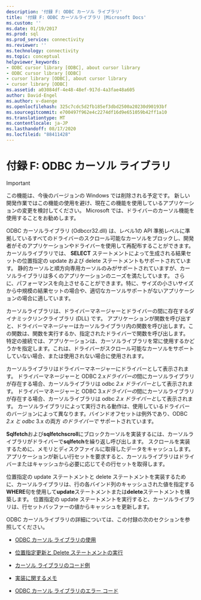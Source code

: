 ```yaml
---
description: '付録 F: ODBC カーソル ライブラリ'
title: '付録 F: ODBC カーソルライブラリ |Microsoft Docs'
ms.custom: ''
ms.date: 01/19/2017
ms.prod: sql
ms.prod_service: connectivity
ms.reviewer: ''
ms.technology: connectivity
ms.topic: conceptual
helpviewer_keywords:
- ODBC cursor library [ODBC], about cursor library
- ODBC cursor library [ODBC]
- cursor library [ODBC], about cursor library
- cursor library [ODBC]
ms.assetid: a03084df-4e48-48ef-917d-4a3fae48a605
author: David-Engel
ms.author: v-daenge
ms.openlocfilehash: 325c7cdc5d2fb185ef3dbd2500a20230d90193bf
ms.sourcegitcommit: e700497f962e4c2274df16d9e651059b42ff1a10
ms.translationtype: MT
ms.contentlocale: ja-JP
ms.lasthandoff: 08/17/2020
ms.locfileid: "88411428"
---
```

# <a name="appendix-f-odbc-cursor-library"></a>付録 F: ODBC カーソル ライブラリ
> [!IMPORTANT]  
>  この機能は、今後のバージョンの Windows では削除される予定です。 新しい開発作業ではこの機能の使用を避け、現在この機能を使用しているアプリケーションの変更を検討してください。 Microsoft では、ドライバーのカーソル機能を使用することをお勧めします。  
  
 ODBC カーソルライブラリ (Odbccr32.dll) は、レベル1の API 準拠レベルに準拠しているすべてのドライバーのスクロール可能なカーソルをブロックし、開発者がそのアプリケーションやドライバーを使用して再配布することができます。 カーソルライブラリでは、 **SELECT** ステートメントによって生成される結果セットの位置指定の update および delete ステートメントもサポートされています。 静的カーソルと順方向専用カーソルのみがサポートされていますが、カーソルライブラリは多くのアプリケーションのニーズを満たしています。 さらに、パフォーマンスを向上させることができます。特に、サイズの小さいサイズから中規模の結果セットの場合や、適切なカーソルサポートがないアプリケーションの場合に適しています。  
  
 カーソルライブラリは、ドライバーマネージャーとドライバーの間に存在するダイナミックリンクライブラリ (DLL) です。 アプリケーションが関数を呼び出すと、ドライバーマネージャーはカーソルライブラリ内の関数を呼び出します。この関数は、関数を実行するか、指定されたドライバーで関数を呼び出します。 特定の接続では、アプリケーションは、カーソルライブラリを常に使用するかどうかを指定します。これは、ドライバーがスクロール可能なカーソルをサポートしていない場合、または使用されない場合に使用されます。  
  
 カーソルライブラリはドライバーマネージャーにドライバーとして表示されます。 ドライバーマネージャーと ODBC 2.x*ドライバーの*間にカーソルライブラリが存在する場合、カーソルライブラリは odbc *2.x ドライバーと*して表示されます。 ドライバーマネージャーと ODBC 3.x*ドライバーの*間にカーソルライブラリが存在する場合、カーソルライブラリは odbc *2.x ドライバーと*して表示されます。 カーソルライブラリによって実行される動作は、使用しているドライバーのバージョンによって異なります。バインドオフセットは例外であり、ODBC *2.x と odbc* 3.x の両方 *のドライバーで* サポートされています。  
  
 **Sqlfetch**および**sqlfetchscroll**にブロックカーソルを実装するには、カーソルライブラリがドライバーで**sqlfetch**を繰り返し呼び出します。 スクロールを実装するために、メモリとディスクファイルに取得したデータをキャッシュします。 アプリケーションが新しい行セットを要求すると、カーソルライブラリはドライバーまたはキャッシュから必要に応じてその行セットを取得します。  
  
 位置指定の update ステートメントと delete ステートメントを実装するために、カーソルライブラリは、行の各バインド列のキャッシュされた値を指定する**WHERE**句を使用して**update**ステートメントまたは**delete**ステートメントを構築します。 位置指定の update ステートメントを実行すると、カーソルライブラリは、行セットバッファーの値からキャッシュを更新します。  
  
 ODBC カーソルライブラリの詳細については、この付録の次のセクションを参照してください。  
  
-   [ODBC カーソル ライブラリの使用](../../../odbc/reference/appendixes/using-the-odbc-cursor-library.md)  
  
-   [位置指定更新と Delete ステートメントの実行](../../../odbc/reference/appendixes/executing-positioned-update-and-delete-statements.md)  
  
-   [カーソル ライブラリのコード例](../../../odbc/reference/appendixes/cursor-library-code-example.md)  
  
-   [実装に関するメモ](../../../odbc/reference/appendixes/implementation-notes.md)  
  
-   [ODBC カーソル ライブラリのエラー コード](../../../odbc/reference/appendixes/odbc-cursor-library-error-codes.md)
